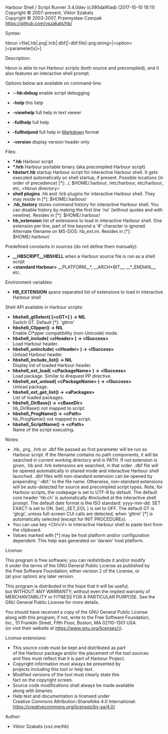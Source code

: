 Harbour Shell / Script Runner 3.4.0dev \(c390da90ad\) \(2017-10-10 16:11\)  
Copyright &copy; 2007-present, Viktor Szakats  
Copyright &copy; 2003-2007, Przemysław Czerpak  
<https://github.com/vszakats/hb/>  

Syntax:  
  
  hbrun &lt;file\[.hb|.prg|.hrb|.dbf\]|-dbf:file|-prg:string&gt;|&lt;option&gt; \[&lt;parameter\[s\]&gt;\]  
  
Description:  


  hbrun is able to run Harbour scripts \(both source and precompiled\), and it also features an interactive shell prompt.
  
Options below are available on command-line:  


 - **--hb:debug** enable script debugging


 - **-help** this help
 - **-viewhelp** full help in text viewer
 - **-fullhelp** full help
 - **-fullhelpmd** full help in [Markdown](https://daringfireball.net/projects/markdown/) format
 - **-version** display version header only
  
Files:  


 - **\*.hb** Harbour script
 - **\*.hrb** Harbour portable binary \(aka precompiled Harbour script\)
 - **hbstart.hb** startup Harbour script for interactive Harbour shell. It gets executed automatically on shell startup, if present. Possible locations \(in order of precedence\) \[\*\]: ./, $HOME/.harbour, /etc/harbour, etc/harbour, etc, &lt;hbrun directory&gt;
 - **shell plugins** .hb and .hrb plugins for interactive Harbour shell. They may reside in \[\*\]: $HOME/.harbour/
 - **.hb\_history** stores command history for interactive Harbour shell. You can disable history by making the first line 'no' \(without quotes and with newline\). Resides in \[\*\]: $HOME/.harbour/
 - **hb\_extension** list of extensions to load in interactive Harbour shell. One extension per line, part of line beyond a '\#' character is ignored. Alternate filename on MS-DOS: hb\_ext.ini. Resides in \[\*\]: $HOME/.harbour/


Predefined constants in sources \(do not define them manually\):


 - **\_\_HBSCRIPT\_\_HBSHELL** when a Harbour source file is run as a shell script
 - **&lt;standard Harbour&gt;** \_\_PLATFORM\_\_\*, \_\_ARCH\*BIT\_\_, \_\_\*\_ENDIAN\_\_, etc.
  
Environment variables:  


 - **HB\_EXTENSION** space separated list of extensions to load in interactive Harbour shell
  
Shell API available in Harbour scripts:  


 - **hbshell\_gtSelect\( \[&lt;cGT&gt;\] \) -&gt; NIL**  
Switch GT. Default \[\*\]: 'gttrm'
 - **hbshell\_Clipper\(\) -&gt; NIL**  
Enable Cl\*pper compatibility \(non-Unicode\) mode.
 - **hbshell\_include\( &lt;cHeader&gt; \) -&gt; &lt;lSuccess&gt;**  
Load Harbour header.
 - **hbshell\_uninclude\( &lt;cHeader&gt; \) -&gt; &lt;lSuccess&gt;**  
Unload Harbour header.
 - **hbshell\_include\_list\(\) -&gt; NIL**  
Display list of loaded Harbour header.
 - **hbshell\_ext\_load\( &lt;cPackageName&gt; \) -&gt; &lt;lSuccess&gt;**  
Load package. Similar to \#request PP directive.
 - **hbshell\_ext\_unload\( &lt;cPackageName&gt; \) -&gt; &lt;lSuccess&gt;**  
Unload package.
 - **hbshell\_ext\_get\_list\(\) -&gt; &lt;aPackages&gt;**  
List of loaded packages.
 - **hbshell\_DirBase\(\) -&gt; &lt;cBaseDir&gt;**  
hb\_DirBase\(\) not mapped to script.
 - **hbshell\_ProgName\(\) -&gt; &lt;cPath&gt;**  
hb\_ProgName\(\) not mapped to script.
 - **hbshell\_ScriptName\(\) -&gt; &lt;cPath&gt;**  
Name of the script executing.
  
Notes:  


  - .hb, .prg, .hrb or .dbf file passed as first parameter will be run as Harbour script. If the filename contains no path components, it will be searched in current working directory and in PATH. If not extension is given, .hb and .hrb extensions are searched, in that order. .dbf file will be opened automatically in shared mode and interactive Harbour shell launched. .dbf files with non-standard extension can be opened by prepending '-dbf:' to the file name. Otherwise, non-standard extensions will be auto-detected for source and precompiled script types. Note, for Harbour scripts, the codepage is set to UTF-8 by default. The default core header 'hb.ch' is automatically \#included at the interactive shell prompt. The default date format is the ISO standard: yyyy-mm-dd. SET EXACT is set to ON. Set\( \_SET\_EOL \) is set to OFF. The default GT is 'gtcgi', unless full-screen CUI calls are detected, when 'gttrm' \[\*\] is automatically selected \(except for INIT PROCEDUREs\).
  - You can use key &lt;Ctrl\+V&gt; in interactive Harbour shell to paste text from the clipboard.
  - Values marked with \[\*\] may be host platform and/or configuration dependent. This help was generated on 'darwin' host platform.
  
License:  


  This program is free software; you can redistribute it and/or modify  
it under the terms of the GNU General Public License as published by  
the Free Software Foundation; either version 2 of the License, or  
\(at your option\) any later version.  
  
This program is distributed in the hope that it will be useful,  
but WITHOUT ANY WARRANTY; without even the implied warranty of  
MERCHANTABILITY or FITNESS FOR A PARTICULAR PURPOSE.  See the  
GNU General Public License for more details.  
  
You should have received a copy of the GNU General Public License  
along with this program; if not, write to the Free Software Foundation,  
Inc., 51 Franklin Street, Fifth Floor, Boston, MA 02110-1301 USA.  
\(or visit their website at https://www.gnu.org/licenses/\).  
  
License extensions:  
  - This source code must be kept and distributed as part  
    of the Harbour package and/or the placement of the tool sources  
    and files must reflect that it is part of Harbour Project.  
  - Copyright information must always be presented by  
    projects including this tool or help text.  
  - Modified versions of the tool must clearly state this  
    fact on the copyright screen.  
  - Source code modifications shall always be made available  
    along with binaries.  
  - Help text and documentation is licensed under  
    Creative Commons Attribution-ShareAlike 4.0 International:  
    https://creativecommons.org/licenses/by-sa/4.0/  

  
Author:  


 - Viktor Szakats \(vsz.me/hb\) 
